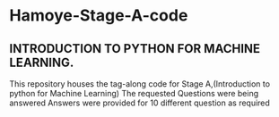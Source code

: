 # Hamoye-Stage-A-code
## INTRODUCTION TO PYTHON FOR MACHINE LEARNING. 
This repository houses the tag-along code for Stage A,(Introduction to python for Machine Learning)
The requested Questions were being answered 
Answers were provided for 10 different question as required
